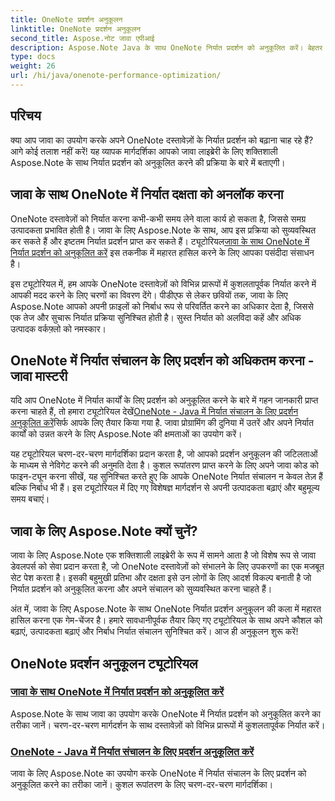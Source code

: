 ```yaml
---
title: OneNote प्रदर्शन अनुकूलन
linktitle: OneNote प्रदर्शन अनुकूलन
second_title: Aspose.नोट जावा एपीआई
description: Aspose.Note Java के साथ OneNote निर्यात प्रदर्शन को अनुकूलित करें। बेहतर उत्पादकता के लिए चरण-दर-चरण मार्गदर्शन के साथ विभिन्न प्रारूपों में कुशल दस्तावेज़ रूपांतरण सीखें।
type: docs
weight: 26
url: /hi/java/onenote-performance-optimization/
---
```


## परिचय

क्या आप जावा का उपयोग करके अपने OneNote दस्तावेज़ों के निर्यात प्रदर्शन को बढ़ाना चाह रहे हैं? आगे कोई तलाश नहीं करें! यह व्यापक मार्गदर्शिका आपको जावा लाइब्रेरी के लिए शक्तिशाली Aspose.Note के साथ निर्यात प्रदर्शन को अनुकूलित करने की प्रक्रिया के बारे में बताएगी।

## जावा के साथ OneNote में निर्यात दक्षता को अनलॉक करना

 OneNote दस्तावेज़ों को निर्यात करना कभी-कभी समय लेने वाला कार्य हो सकता है, जिससे समग्र उत्पादकता प्रभावित होती है। जावा के लिए Aspose.Note के साथ, आप इस प्रक्रिया को सुव्यवस्थित कर सकते हैं और इष्टतम निर्यात प्रदर्शन प्राप्त कर सकते हैं। ट्यूटोरियल[जावा के साथ OneNote में निर्यात प्रदर्शन को अनुकूलित करें](./optimize-export-performance/) इस तकनीक में महारत हासिल करने के लिए आपका पसंदीदा संसाधन है।

इस ट्यूटोरियल में, हम आपके OneNote दस्तावेज़ों को विभिन्न प्रारूपों में कुशलतापूर्वक निर्यात करने में आपकी मदद करने के लिए चरणों का विवरण देंगे। पीडीएफ से लेकर छवियों तक, जावा के लिए Aspose.Note आपको अपनी फ़ाइलों को निर्बाध रूप से परिवर्तित करने का अधिकार देता है, जिससे एक तेज और सुचारू निर्यात प्रक्रिया सुनिश्चित होती है। सुस्त निर्यात को अलविदा कहें और अधिक उत्पादक वर्कफ़्लो को नमस्कार।

## OneNote में निर्यात संचालन के लिए प्रदर्शन को अधिकतम करना - जावा मास्टरी

 यदि आप OneNote में निर्यात कार्यों के लिए प्रदर्शन को अनुकूलित करने के बारे में गहन जानकारी प्राप्त करना चाहते हैं, तो हमारा ट्यूटोरियल देखें[OneNote - Java में निर्यात संचालन के लिए प्रदर्शन अनुकूलित करें](./optimize-performance-consequent-export/)सिर्फ आपके लिए तैयार किया गया है. जावा प्रोग्रामिंग की दुनिया में उतरें और अपने निर्यात कार्यों को उन्नत करने के लिए Aspose.Note की क्षमताओं का उपयोग करें।

यह ट्यूटोरियल चरण-दर-चरण मार्गदर्शिका प्रदान करता है, जो आपको प्रदर्शन अनुकूलन की जटिलताओं के माध्यम से नेविगेट करने की अनुमति देता है। कुशल रूपांतरण प्राप्त करने के लिए अपने जावा कोड को फाइन-ट्यून करना सीखें, यह सुनिश्चित करते हुए कि आपके OneNote निर्यात संचालन न केवल तेज़ हैं बल्कि निर्बाध भी हैं। इस ट्यूटोरियल में दिए गए विशेषज्ञ मार्गदर्शन से अपनी उत्पादकता बढ़ाएं और बहुमूल्य समय बचाएं।

## जावा के लिए Aspose.Note क्यों चुनें?

जावा के लिए Aspose.Note एक शक्तिशाली लाइब्रेरी के रूप में सामने आता है जो विशेष रूप से जावा डेवलपर्स को सेवा प्रदान करता है, जो OneNote दस्तावेज़ों को संभालने के लिए उपकरणों का एक मजबूत सेट पेश करता है। इसकी बहुमुखी प्रतिभा और दक्षता इसे उन लोगों के लिए आदर्श विकल्प बनाती है जो निर्यात प्रदर्शन को अनुकूलित करना और अपने संचालन को सुव्यवस्थित करना चाहते हैं।

अंत में, जावा के लिए Aspose.Note के साथ OneNote निर्यात प्रदर्शन अनुकूलन की कला में महारत हासिल करना एक गेम-चेंजर है। हमारे सावधानीपूर्वक तैयार किए गए ट्यूटोरियल के साथ अपने कौशल को बढ़ाएं, उत्पादकता बढ़ाएं और निर्बाध निर्यात संचालन सुनिश्चित करें। आज ही अनुकूलन शुरू करें!
## OneNote प्रदर्शन अनुकूलन ट्यूटोरियल
### [जावा के साथ OneNote में निर्यात प्रदर्शन को अनुकूलित करें](./optimize-export-performance/)
Aspose.Note के साथ जावा का उपयोग करके OneNote में निर्यात प्रदर्शन को अनुकूलित करने का तरीका जानें। चरण-दर-चरण मार्गदर्शन के साथ दस्तावेज़ों को विभिन्न प्रारूपों में कुशलतापूर्वक निर्यात करें।
### [OneNote - Java में निर्यात संचालन के लिए प्रदर्शन अनुकूलित करें](./optimize-performance-consequent-export/)
जावा के लिए Aspose.Note का उपयोग करके OneNote में निर्यात संचालन के लिए प्रदर्शन को अनुकूलित करने का तरीका जानें। कुशल रूपांतरण के लिए चरण-दर-चरण मार्गदर्शिका।